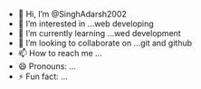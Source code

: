- 👋 Hi, I’m @SinghAdarsh2002
- 👀 I’m interested in ...web developing
- 🌱 I’m currently learning ...wed development
- 💞️ I’m looking to collaborate on ...git and github
- 📫 How to reach me ...
- 😄 Pronouns: ...
- ⚡ Fun fact: ...

<!---
SinghAdarsh2002/SinghAdarsh2002 is a ✨ special ✨ repository because its `README.md` (this file) appears on your GitHub profile.
You can click the Preview link to take a look at your changes.
--->
